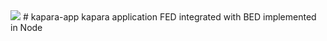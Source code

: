 
<img src="https://circleci.com/gh/:owner/:repo/tree/:branch.svg?style=shield&circle-token=:circle-token">
# kapara-app
kapara application FED integrated with BED implemented in Node
